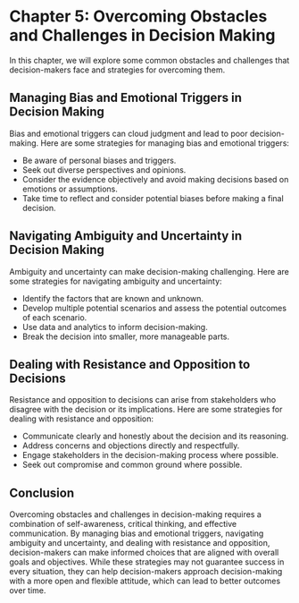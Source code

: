 Chapter 5: Overcoming Obstacles and Challenges in Decision Making
=================================================================

In this chapter, we will explore some common obstacles and challenges that decision-makers face and strategies for overcoming them.

Managing Bias and Emotional Triggers in Decision Making
-------------------------------------------------------

Bias and emotional triggers can cloud judgment and lead to poor decision-making. Here are some strategies for managing bias and emotional triggers:

* Be aware of personal biases and triggers.
* Seek out diverse perspectives and opinions.
* Consider the evidence objectively and avoid making decisions based on emotions or assumptions.
* Take time to reflect and consider potential biases before making a final decision.

Navigating Ambiguity and Uncertainty in Decision Making
-------------------------------------------------------

Ambiguity and uncertainty can make decision-making challenging. Here are some strategies for navigating ambiguity and uncertainty:

* Identify the factors that are known and unknown.
* Develop multiple potential scenarios and assess the potential outcomes of each scenario.
* Use data and analytics to inform decision-making.
* Break the decision into smaller, more manageable parts.

Dealing with Resistance and Opposition to Decisions
---------------------------------------------------

Resistance and opposition to decisions can arise from stakeholders who disagree with the decision or its implications. Here are some strategies for dealing with resistance and opposition:

* Communicate clearly and honestly about the decision and its reasoning.
* Address concerns and objections directly and respectfully.
* Engage stakeholders in the decision-making process where possible.
* Seek out compromise and common ground where possible.

Conclusion
----------

Overcoming obstacles and challenges in decision-making requires a combination of self-awareness, critical thinking, and effective communication. By managing bias and emotional triggers, navigating ambiguity and uncertainty, and dealing with resistance and opposition, decision-makers can make informed choices that are aligned with overall goals and objectives. While these strategies may not guarantee success in every situation, they can help decision-makers approach decision-making with a more open and flexible attitude, which can lead to better outcomes over time.
